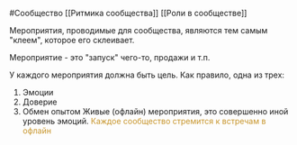 #Сообщество 
[[Ритмика сообщества]]
[[Роли в сообществе]]

Мероприятия, проводимые для сообщества, являются тем самым "клеем", которое его склеивает.

Мероприятие - это "запуск" чего-то, продажи и т.п.

У каждого мероприятия должна быть цель. Как правило, одна из трех:
1. Эмоции
2. Доверие
3. Обмен опытом
Живые (офлайн) мероприятия, это совершенно иной уровень эмоций.
<span style='color:#c7952b'>Каждое сообщество стремится к встречам в офлайн</span>